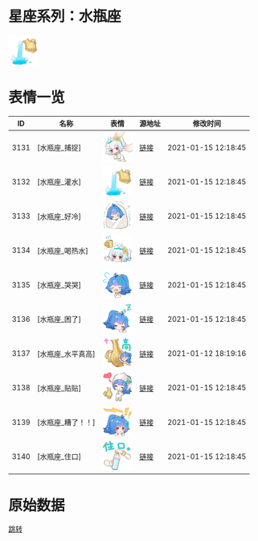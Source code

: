 # 星座系列：水瓶座

<img src="./cover.png" height="60" alt="cover" />

# 表情一览

|ID|名称|表情|源地址|修改时间|
|----|----|----|----|----|
|3131|[水瓶座_捕捉]|<img src="./pic/003131_%5B水瓶座_捕捉%5D.png" height="60" alt="捕捉"/>|[链接](http://i0.hdslb.com/bfs/emote/1a49d0152e3839825cc271212c581673a345e552.png)|2021-01-15 12:18:45|
|3132|[水瓶座_灌水]|<img src="./pic/003132_%5B水瓶座_灌水%5D.png" height="60" alt="灌水"/>|[链接](http://i0.hdslb.com/bfs/emote/57b277a56c5833460c8399c4a7b317eb98831095.png)|2021-01-15 12:18:45|
|3133|[水瓶座_好冷]|<img src="./pic/003133_%5B水瓶座_好冷%5D.png" height="60" alt="好冷"/>|[链接](http://i0.hdslb.com/bfs/emote/4dfe3493c5c713937d8ec865185b234290af82eb.png)|2021-01-15 12:18:45|
|3134|[水瓶座_喝热水]|<img src="./pic/003134_%5B水瓶座_喝热水%5D.png" height="60" alt="喝热水"/>|[链接](http://i0.hdslb.com/bfs/emote/bcaf5d12dc4048d3f4ae58d214080d8c88f317cf.png)|2021-01-15 12:18:45|
|3135|[水瓶座_哭哭]|<img src="./pic/003135_%5B水瓶座_哭哭%5D.png" height="60" alt="哭哭"/>|[链接](http://i0.hdslb.com/bfs/emote/cbb33224752856ed76bc56369730d424a5063544.png)|2021-01-15 12:18:45|
|3136|[水瓶座_困了]|<img src="./pic/003136_%5B水瓶座_困了%5D.png" height="60" alt="困了"/>|[链接](http://i0.hdslb.com/bfs/emote/e6e1c75d4c1b2030c92d0ab9cef390e25250d844.png)|2021-01-15 12:18:45|
|3137|[水瓶座_水平真高]|<img src="./pic/003137_%5B水瓶座_水平真高%5D.png" height="60" alt="水平真高"/>|[链接](http://i0.hdslb.com/bfs/emote/67d015392c7cd038816d123ecb7618b189ba47db.png)|2021-01-12 18:19:16|
|3138|[水瓶座_贴贴]|<img src="./pic/003138_%5B水瓶座_贴贴%5D.png" height="60" alt="贴贴"/>|[链接](http://i0.hdslb.com/bfs/emote/bd7d67307fbcb85495a8d76b27c29c461348a5f1.png)|2021-01-15 12:18:45|
|3139|[水瓶座_糟了！！]|<img src="./pic/003139_%5B水瓶座_糟了！！%5D.png" height="60" alt="糟了！！"/>|[链接](http://i0.hdslb.com/bfs/emote/c0550e0d8e3b7ca3ce752aef9ec66860392dbaee.png)|2021-01-15 12:18:45|
|3140|[水瓶座_住口]|<img src="./pic/003140_%5B水瓶座_住口%5D.png" height="60" alt="住口"/>|[链接](http://i0.hdslb.com/bfs/emote/533614a263c97087afd7985ec834adb5ecf45c6b.png)|2021-01-15 12:18:45|

# 原始数据

[跳转](./raw.json)

